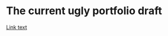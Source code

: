 # The current ugly portfolio draft 
[Link text](https://current-draft.ray-mawina.co.za 'site_url --> https://current-draft.ray-mawina.co.za')